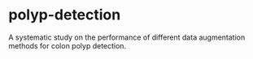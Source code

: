 # polyp-detection
A systematic study on the performance of different data augmentation methods for colon polyp detection.

